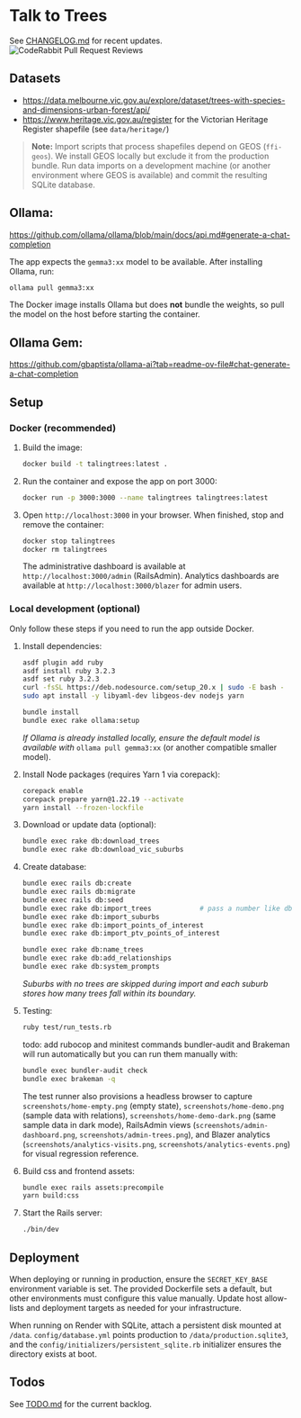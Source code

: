 # Talk to Trees

See [CHANGELOG.md](CHANGELOG.md) for recent updates.
![CodeRabbit Pull Request Reviews](https://img.shields.io/coderabbit/prs/github/PuZZleDucK/TalingTrees?utm_source=oss&utm_medium=github&utm_campaign=PuZZleDucK%2FTalingTrees&labelColor=171717&color=FF570A&link=https%3A%2F%2Fcoderabbit.ai&label=CodeRabbit+Reviews)

## Datasets
- https://data.melbourne.vic.gov.au/explore/dataset/trees-with-species-and-dimensions-urban-forest/api/
- https://www.heritage.vic.gov.au/register for the Victorian Heritage Register shapefile (see `data/heritage/`)

> **Note:** Import scripts that process shapefiles depend on GEOS (`ffi-geos`). We install GEOS locally but exclude it from the production bundle. Run data imports on a development machine (or another environment where GEOS is available) and commit the resulting SQLite database.

## Ollama:
https://github.com/ollama/ollama/blob/main/docs/api.md#generate-a-chat-completion

The app expects the `gemma3:xx` model to be available. After installing Ollama, run:
```bash
ollama pull gemma3:xx
```
The Docker image installs Ollama but does **not** bundle the weights, so pull the model on the host before starting the container.

## Ollama Gem:
https://github.com/gbaptista/ollama-ai?tab=readme-ov-file#chat-generate-a-chat-completion

## Setup

### Docker (recommended)
1. Build the image:
   ```bash
   docker build -t talingtrees:latest .
   ```
2. Run the container and expose the app on port 3000:
   ```bash
   docker run -p 3000:3000 --name talingtrees talingtrees:latest
   ```
3. Open `http://localhost:3000` in your browser. When finished, stop and remove the container:
   ```bash
   docker stop talingtrees
   docker rm talingtrees
   ```

   The administrative dashboard is available at `http://localhost:3000/admin` (RailsAdmin).
   Analytics dashboards are available at `http://localhost:3000/blazer` for admin users.
### Local development (optional)
Only follow these steps if you need to run the app outside Docker.

1. Install dependencies:
   ```bash
   asdf plugin add ruby
   asdf install ruby 3.2.3
   asdf set ruby 3.2.3
   curl -fsSL https://deb.nodesource.com/setup_20.x | sudo -E bash -
   sudo apt install -y libyaml-dev libgeos-dev nodejs yarn

   bundle install
   bundle exec rake ollama:setup
   ```
   *If Ollama is already installed locally, ensure the default model is available with* `ollama pull gemma3:xx` (or another compatible smaller model).

2. Install Node packages (requires Yarn 1 via corepack):
   ```bash
   corepack enable
   corepack prepare yarn@1.22.19 --activate
   yarn install --frozen-lockfile
   ```

3. Download or update data (optional):
   ```bash
   bundle exec rake db:download_trees
   bundle exec rake db:download_vic_suburbs
   ```

4. Create database:
   ```bash
   bundle exec rails db:create
   bundle exec rails db:migrate
   bundle exec rails db:seed
   bundle exec rake db:import_trees            # pass a number like db:import_trees[30] for a smaller sample
   bundle exec rake db:import_suburbs
   bundle exec rake db:import_points_of_interest
   bundle exec rake db:import_ptv_points_of_interest

   bundle exec rake db:name_trees
   bundle exec rake db:add_relationships
   bundle exec rake db:system_prompts
   ```
   *Suburbs with no trees are skipped during import and each suburb stores how many trees fall within its boundary.*

5. Testing:
   ```bash
   ruby test/run_tests.rb
   ```
   todo: add rubocop and minitest commands
   bundler-audit and Brakeman will run automatically but you can run them manually with:
   ```bash
   bundle exec bundler-audit check
   bundle exec brakeman -q
   ```
   The test runner also provisions a headless browser to capture `screenshots/home-empty.png` (empty state), `screenshots/home-demo.png` (sample data with relations), `screenshots/home-demo-dark.png` (same sample data in dark mode), RailsAdmin views (`screenshots/admin-dashboard.png`, `screenshots/admin-trees.png`), and Blazer analytics (`screenshots/analytics-visits.png`, `screenshots/analytics-events.png`) for visual regression reference.

6. Build css and frontend assets:
   ```bash
   bundle exec rails assets:precompile
   yarn build:css
   ```

7. Start the Rails server:
   ```bash
   ./bin/dev
   ```

## Deployment
When deploying or running in production, ensure the `SECRET_KEY_BASE` environment
variable is set. The provided Dockerfile sets a default, but other environments
must configure this value manually. Update host allow-lists and deployment
targets as needed for your infrastructure.

When running on Render with SQLite, attach a persistent disk mounted at `/data`.
`config/database.yml` points production to `/data/production.sqlite3`, and the
`config/initializers/persistent_sqlite.rb` initializer ensures the directory
exists at boot.

## Todos

See [TODO.md](TODO.md) for the current backlog.
